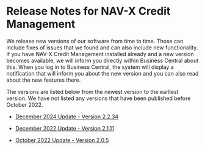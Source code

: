 # Release Notes for NAV-X Credit Management

We release new versions of our software from time to time. Those can include fixes of issues that we found and can also include new functionality. If you have NAV-X Credit Management installed already and a new version becomes available, we will inform you directly within Business Central about this. When you log in to Business Central, the system will display a notification that will inform you about the new version and you can also read about the new features there.

The versions are listed below from the newest version to the earliest version. We have not listed any versions that have been published before October 2022.

- [December 2024 Update - Version 2.2.34](release-notes/release-notes-2-2-34.md)

- [December 2022 Update - Version 2.1.11](release-notes/release-notes-2-1-11.md)

- [October 2022 Update - Version 2.0.5](release-notes/release-notes-2-0-5.md)
